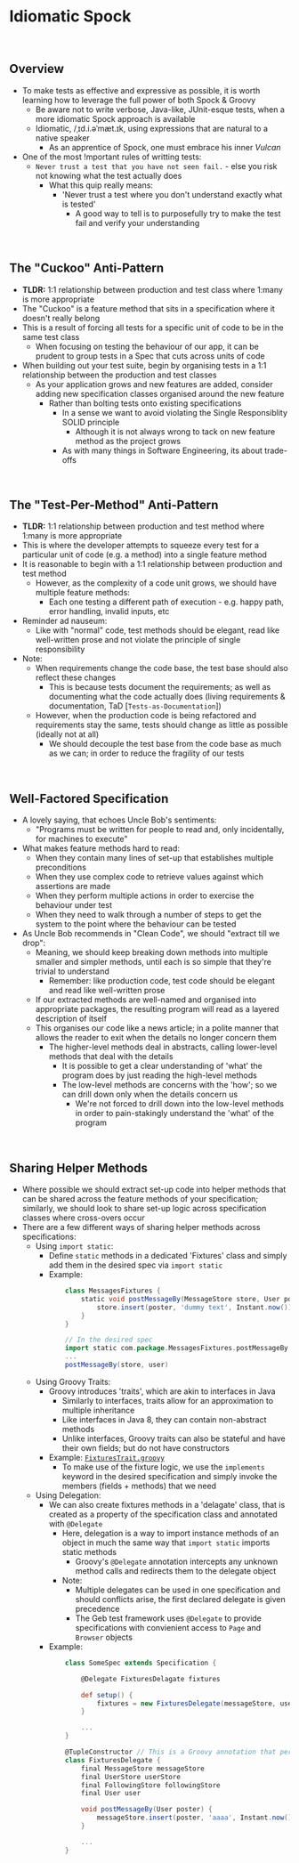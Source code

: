 # Idiomatic Spock

<br>

## Overview
* To make tests as effective and expressive as possible, it is worth learning how to leverage the full power of both Spock & Groovy
    * Be aware not to write verbose, Java-like, JUnit-esque tests, when a more idiomatic Spock approach is available
    * Idiomatic, /ˌɪd.i.əˈmæt.ɪk, using expressions that are natural to a native speaker
        * As an apprentice of Spock, one must embrace his inner *Vulcan*
* One of the most !mportant rules of writting tests:
    * `Never trust a test that you have not seen fail.` - else you risk not knowing what the test actually does
        * What this quip really means:
            * 'Never trust a test where you don't understand exactly what is tested'
                * A good way to tell is to purposefully try to make the test fail and verify your understanding

<br>

## The "Cuckoo" Anti-Pattern
* **TLDR:** 1:1 relationship between production and test class where 1:many is more appropriate
* The "Cuckoo" is a feature method that sits in a specification where it doesn't really belong
* This is a result of forcing all tests for a specific unit of code to be in the same test class
    * When focusing on testing the behaviour of our app, it can be prudent to group tests in a Spec that cuts across units of code
* When building out your test suite, begin by organising tests in a 1:1 relationship between the production and test classes
    * As your application grows and new features are added, consider adding new specification classes organised around the new feature
        * Rather than bolting tests onto existing specifications
            * In a sense we want to avoid violating the Single Responsiblity SOLID principle
                * Although it is not always wrong to tack on new feature method as the project grows
            * As with many things in Software Engineering, its about trade-offs

<br>

## The "Test-Per-Method" Anti-Pattern
* **TLDR:** 1:1 relationship between production and test method where 1:many is more appropriate
* This is where the developer attempts to squeeze every test for a particular unit of code (e.g. a method) into a single feature method
* It is reasonable to begin with a 1:1 relationship between production and test method
    * However, as the complexity of a code unit grows, we should have multiple feature methods:
        * Each one testing a different path of execution - e.g. happy path, error handling, invalid inputs, etc
* Reminder ad nauseum:
    * Like with "normal" code, test methods should be elegant, read like well-written prose and not violate the principle of single responsibility
* Note:
    * When requirements change the code base, the test base should also reflect these changes
        * This is because tests document the requirements; as well as documenting what the code actually does (living requirements & documentation, TaD [`Tests-as-Documentation`])
    * However, when the production code is being refactored and requirements stay the same, tests should change as little as possible (ideally not at all)
        * We should decouple the test base from the code base as much as we can; in order to reduce the fragility of our tests

<br>

## Well-Factored Specification
* A lovely saying, that echoes Uncle Bob's sentiments:
    * "Programs must be written for people to read and, only incidentally, for machines to execute"
* What makes feature methods hard to read:
    * When they contain many lines of set-up that establishes multiple preconditions
    * When they use complex code to retrieve values against which assertions are made
    * When they perform multiple actions in order to exercise the behaviour under test
    * When they need to walk through a number of steps to get the system to the point where the behaviour can be tested
* As Uncle Bob recommends in "Clean Code", we should "extract till we drop":
    * Meaning, we should keep breaking down methods into multiple smaller and simpler methods, until each is so simple that they're trivial to understand
        * Remember: like production code, test code should be elegant and read like well-written prose
    * If our extracted methods are well-named and organised into appropriate packages, the resulting program will read as a layered description of itself
    * This organises our code like a news article; in a polite manner that allows the reader to exit when the details no longer concern them
        * The higher-level methods deal in abstracts, calling lower-level methods that deal with the details
            * It is possible to get a clear understanding of 'what' the program does by just reading the high-level methods
            * The low-level methods are concerns with the 'how'; so we can drill down only when the details concern us
                * We're not forced to drill down into the low-level methods in order to pain-stakingly understand the 'what' of the program

<br>

## Sharing Helper Methods
* Where possible we should extract set-up code into helper methods that can be shared across the feature methods of your specification; similarly, we should look to share set-up logic across specification classes where cross-overs occur
* There are a few different ways of sharing helper methods across specifications:
    * Using `import static`:
        * Define `static` methods in a dedicated 'Fixtures' class and simply add them in the desired spec via `import static`
        * Example:
            ```groovy
                class MessagesFixtures {
                    static void postMessageBy(MessageStore store, User poster) {
                        store.insert(poster, 'dummy text', Instant.now())
                    }
                }

                // In the desired spec
                import static com.package.MessagesFixtures.postMessageBy
                ...
                postMessageBy(store, user)
            ``` 
    * Using Groovy Traits:
        * Groovy introduces 'traits', which are akin to interfaces in Java
            * Similarly to interfaces, traits allow for an approximation to multiple inheritance
            * Like interfaces in Java 8, they can contain non-abstract methods
            * Unlike interfaces, Groovy traits can also be stateful and have their own fields; but do not have constructors
        * Example: [`FixturesTrait.groovy`](../../projects/squawker/src/test/groovy/com/jrsmiffy/spock/squawker/FixturesTrait.groovy)
            * To make use of the fixture logic, we use the `implements` keyword in the desired specification and simply invoke the members (fields + methods) that we need 
    * Using Delegation:
        * We can also create fixtures methods in a 'delagate' class, that is created as a property of the specification class and annotated with `@Delegate`
            * Here, delegation is a way to import instance methods of an object in much the same way that `import static` imports static methods
                * Groovy's `@Delegate` annotation intercepts any unknown method calls and redirects them to the delegate object
            * Note:
                * Multiple delegates can be used in one specification and should conflicts arise, the first declared delegate is given precedence
                * The Geb test framework uses `@Delegate` to provide specifications with convienient access to `Page` and `Browser` objects
        * Example:
            ```groovy
                class SomeSpec extends Specification {

                    @Delegate FixturesDelagate fixtures

                    def setup() {
                        fixtures = new FixturesDelegate(messageStore, userStore, followingStore, user)
                    }

                    ...
                }

                @TupleConstructor // This is a Groovy annotation that performs a similar role to Lombok's @AllArgsConstructor
                class FixturesDelegate {
                    final MessageStore messageStore
                    final UserStore userStore
                    final FollowingStore followingStore
                    final User user

                    void postMessageBy(User poster) {
                        messageStore.insert(poster, 'aaaa', Instant.now())
                    }

                    ...
                }
            ```